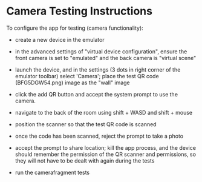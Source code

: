 # Camera Testing Instructions
To configure the app for testing (camera functionality):
* create a new device in the emulator

* in the advanced settings of "virtual device configuration", ensure the front camera is set to "emulated" and the back camera is "virtual scene"

* launch the device, and in the settings (3 dots in right corner of the emulator toolbar)
select 'Camera'; place the test QR code (BFG5DGW54.png) image as the "wall" image

* click the add QR button and accept the system prompt to use the camera.

* navigate to the back of the room using shift + WASD and shift + mouse

* position the scanner so that the test QR code is scanned

* once the code has been scanned, reject the prompt to take a photo

* accept the prompt to share location; kill the app process, and the device should remember the permission of the QR scanner and permissions, so they will not have to be dealt with again during the tests

* run the camerafragment tests
